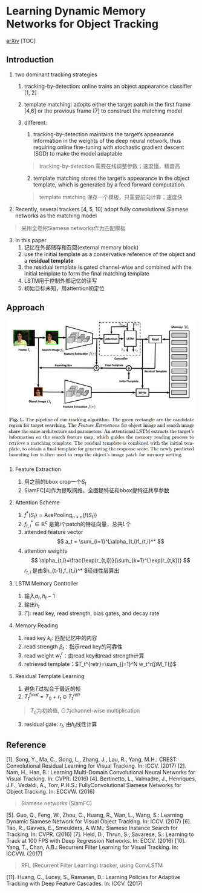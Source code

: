 # Learning Dynamic Memory Networks for Object Tracking
[arXiv](https://arxiv.org/abs/1803.07268)
[TOC]

## Introduction
1. two dominant tracking strategies
   1. tracking-by-detection: online trains an object appearance classifier [1, 2]
   2. template matching: adopts either the target patch in the first frame [4,6] or the previous frame [7] to construct the matching model
   3. different:
      1. tracking-by-detection maintains the target’s appearance information in the weights of the deep neural network, thus requiring online fine-tuning with stochastic gradient descent (SGD) to make the model adaptable
      > tracking-by-detection 需要在线调整参数；速度慢，精度高

      2. template matching stores the target’s appearance in the object template, which is generated by a feed forward computation.
      > template matching 保存一个模板，只需要前向计算；速度快

2. Recently, several trackers [4, 5, 10] adopt fully convolutional Siamese networks as the matching model
> 采用全卷积Siamese networks作为匹配模板

3. In this paper
   1. 记忆在外部储存和召回(external memory block)
   2. use the initial template as a conservative reference of the object and a **residual template**
   3. the residual template is gated channel-wise and combined with the initial template to form the final matching template
   4. LSTM用于控制外部记忆的读写
   5. 初始目标未知，用attention初定位

## Approach
![DM](./.assets/DM.jpg)
1. Feature Extraction
   1. 用之前的bbox crop一个$S_t$
   2. SiamFC[4]作为提取网络。全图提特征和bbox提特征共享参数
2. Attention Scheme
   1. $f^* (S_t) = \text{AvePooling}_{n\times n}(f(S_t))$
   2. $f_{t,i}^* \in \mathbb R^c$ 是第$i$个patch的特征向量，总共$L$个
   3. attended feature vector $$ a_t = \sum_{i=1}^L\alpha_{t,i}f_{t,i}^* $$
   4. attention weights
   $$ \alpha_{t,i}=\frac{\exp(r_{t,i})}{\sum_{k=1}^L\exp(r_{t,k})} $$
   $r_{t,i}$ 是由$h_{t-1},f_{t,i}^* $经线性层算出
3. LSTM Memory Controller
   1. 输入$a_t,h_t-1$
   2. 输出$h_t$
   3. 门: read key, read strength, bias gates, and decay rate
4. Memory Reading    
   1. read key $k_t$: 匹配记忆中的内容
   2. read strength $\beta_t$：指示read key的可靠性
   3. read weight $w_t^r$：由read key和read strength计算
   4. retrieved template：$T_t^{retr}=\sum_{j=1}^N w_t^r(j)M_T(j)$
5.  Residual Template Learning
    1. 避免$T$过拟合于最近的帧
    2. $T_t^{final}=T_0+r_t\odot T_t^{retr}$
    > $T_0$为初始值, $\odot$为channel-wise multiplication

    3. residual gate: $r_t$, 由$h_t$线性计算

## Reference
[1]. Song, Y., Ma, C., Gong, L., Zhang, J., Lau, R., Yang, M.H.: CREST: Convolutional
Residual Learning for Visual Tracking. In: ICCV. (2017)
[2]. Nam, H., Han, B.: Learning Multi-Domain Convolutional Neural Networks for
Visual Tracking. In: CVPR. (2016)
[4]. Bertinetto, L., Valmadre, J., Henriques, J.F., Vedaldi, A., Torr, P.H.S.: FullyConvolutional Siamese Networks for Object Tracking. In: ECCVW. (2016)
> Siamese networks (SiamFC)

[5]. Guo, Q., Feng, W., Zhou, C., Huang, R., Wan, L., Wang, S.: Learning Dynamic Siamese Network for Visual Object Tracking. In: ICCV. (2017)
[6]. Tao, R., Gavves, E., Smeulders, A.W.M.: Siamese Instance Search for Tracking. In: CVPR. (2016)
[7]. Held, D., Thrun, S., Savarese, S.: Learning to Track at 100 FPS with Deep Regression Networks. In: ECCV. (2016)
[10]. Yang, T., Chan, A.B.: Recurrent Filter Learning for Visual Tracking. In: ICCVW. (2017)
> RFL (Recurrent Filter Learning) tracker, using ConvLSTM

[11]. Huang, C., Lucey, S., Ramanan, D.: Learning Policies for Adaptive Tracking with
Deep Feature Cascades. In: ICCV. (2017)
